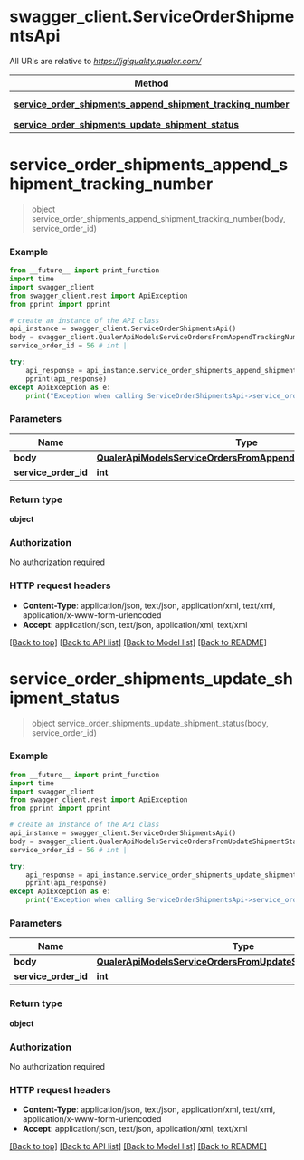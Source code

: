 # swagger_client.ServiceOrderShipmentsApi

All URIs are relative to *https://jgiquality.qualer.com/*

Method | HTTP request | Description
------------- | ------------- | -------------
[**service_order_shipments_append_shipment_tracking_number**](ServiceOrderShipmentsApi.md#service_order_shipments_append_shipment_tracking_number) | **PUT** /api/service/workorders/{serviceOrderId}/shipments/trackingnumber | 
[**service_order_shipments_update_shipment_status**](ServiceOrderShipmentsApi.md#service_order_shipments_update_shipment_status) | **PUT** /api/service/workorders/{serviceOrderId}/shipments/status | 

# **service_order_shipments_append_shipment_tracking_number**
> object service_order_shipments_append_shipment_tracking_number(body, service_order_id)



### Example
```python
from __future__ import print_function
import time
import swagger_client
from swagger_client.rest import ApiException
from pprint import pprint

# create an instance of the API class
api_instance = swagger_client.ServiceOrderShipmentsApi()
body = swagger_client.QualerApiModelsServiceOrdersFromAppendTrackingNumberModel() # QualerApiModelsServiceOrdersFromAppendTrackingNumberModel | 
service_order_id = 56 # int | 

try:
    api_response = api_instance.service_order_shipments_append_shipment_tracking_number(body, service_order_id)
    pprint(api_response)
except ApiException as e:
    print("Exception when calling ServiceOrderShipmentsApi->service_order_shipments_append_shipment_tracking_number: %s\n" % e)
```

### Parameters

Name | Type | Description  | Notes
------------- | ------------- | ------------- | -------------
 **body** | [**QualerApiModelsServiceOrdersFromAppendTrackingNumberModel**](QualerApiModelsServiceOrdersFromAppendTrackingNumberModel.md)|  | 
 **service_order_id** | **int**|  | 

### Return type

**object**

### Authorization

No authorization required

### HTTP request headers

 - **Content-Type**: application/json, text/json, application/xml, text/xml, application/x-www-form-urlencoded
 - **Accept**: application/json, text/json, application/xml, text/xml

[[Back to top]](#) [[Back to API list]](../README.md#documentation-for-api-endpoints) [[Back to Model list]](../README.md#documentation-for-models) [[Back to README]](../README.md)

# **service_order_shipments_update_shipment_status**
> object service_order_shipments_update_shipment_status(body, service_order_id)



### Example
```python
from __future__ import print_function
import time
import swagger_client
from swagger_client.rest import ApiException
from pprint import pprint

# create an instance of the API class
api_instance = swagger_client.ServiceOrderShipmentsApi()
body = swagger_client.QualerApiModelsServiceOrdersFromUpdateShipmentStatusModel() # QualerApiModelsServiceOrdersFromUpdateShipmentStatusModel | 
service_order_id = 56 # int | 

try:
    api_response = api_instance.service_order_shipments_update_shipment_status(body, service_order_id)
    pprint(api_response)
except ApiException as e:
    print("Exception when calling ServiceOrderShipmentsApi->service_order_shipments_update_shipment_status: %s\n" % e)
```

### Parameters

Name | Type | Description  | Notes
------------- | ------------- | ------------- | -------------
 **body** | [**QualerApiModelsServiceOrdersFromUpdateShipmentStatusModel**](QualerApiModelsServiceOrdersFromUpdateShipmentStatusModel.md)|  | 
 **service_order_id** | **int**|  | 

### Return type

**object**

### Authorization

No authorization required

### HTTP request headers

 - **Content-Type**: application/json, text/json, application/xml, text/xml, application/x-www-form-urlencoded
 - **Accept**: application/json, text/json, application/xml, text/xml

[[Back to top]](#) [[Back to API list]](../README.md#documentation-for-api-endpoints) [[Back to Model list]](../README.md#documentation-for-models) [[Back to README]](../README.md)

